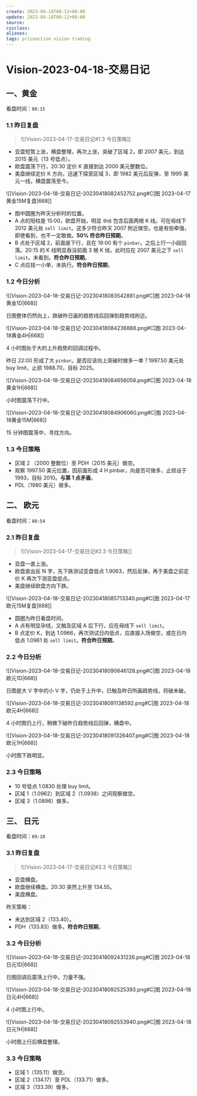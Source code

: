 ```yaml
---
create: 2023-04-18T08:12+08:00
update: 2023-04-18T08:12+08:00
source:
cssclass:
aliases:
tags: priceaction vision trading
---
```


# Vision-2023-04-18-交易日记

## 一、黄金

看盘时间：`08:15`

### 1.1 昨日复盘

> ![[Vision-2023-04-17-交易日记#1.3 今日策略]]

- 亚盘短暂上涨，横盘整理，再次上涨，突破了区域 2，即 2007 美元，到达 2015 美元（13 号低点）。
- 欧盘震荡下行，20:30 定价 K 直接到达 2000 美元整数位。
- 美盘继续定价 K 方向，迅速下探至区域 3，即 1982 美元后反弹，至 1995 美元一线，横盘震荡至今。

![[Vision-2023-04-18-交易日记-20230418082452752.png#C|图 2023-04-17黄金15M复盘|668]]

- 图中圆圈为昨天分析时的位置。
- A 点的阳柱是 15:00，欧盘开始，明显 `孕线` 包含后面两根 K 线。可在母线下 2012 美元处 `sell limit`。这多少符合昨天 2007 附近做空。也是有些牵强，即使看到，也不一定敢做。**50% 符合昨日预期**。
- B 点处于区域 2，前面是下行，且在 19:00 有个 `pinbar`。之后上行一小段回落。20:15 的 K 线明显吞没前面 3 根 K 线，此时应在 2007 美元之下  `sell limit`。未看到。**符合昨日预期**。
- C 点应挂一小单，未执行。**符合昨日预期**。

### 1.2 今日分析

![[Vision-2023-04-18-交易日记-20230418083542881.png#C|图 2023-04-18黄金1D|668]]

日图整体仍然向上，跌破昨日画的趋势线后回弹到趋势线附近。

![[Vision-2023-04-18-交易日记-20230418084236888.png#C|图 2023-04-18黄金4H|668]]

4 小时图处于大的上升趋势的回调过程中。

昨日 22:00 形成了大 `pinbar`。是否应该向上突破时做多一单？1997.50 美元处 buy limit，止损 1988.70，目标 2025。

![[Vision-2023-04-18-交易日记-20230418084656058.png#C|图 2023-04-18黄金1H|668]]

小时图震荡下行中。

![[Vision-2023-04-18-交易日记-20230418084906060.png#C|图 2023-04-18黄金15M|668]]

15 分钟图震荡中，寻找方向。

### 1.3 今日策略

- 区域 2 （2000 整数位）至 PDH（2015 美元）做空。
- 观察 1997.50 美元位置，因前面形成 4 H pinbar，向是否可做多，止损设于 1993，目标 2010。**与第 1 点矛盾**。
- PDL（1980 美元）做多。

## 二、 欧元

看盘时间：`08:54`

### 2.1 昨日复盘

> ![[Vision-2023-04-17-交易日记#2.3 今日策略]]

- 亚盘一直上涨。
- 欧盘直出反 N 字，先下跌测试亚盘低点 1.9063，然后反弹，再于美盘之前定价 K 再次下测亚盘低点。
- 美盘继续欧盘方向下跌。

![[Vision-2023-04-18-交易日记-20230418085713340.png#C|图 2023-04-17欧元15M复盘|668]]

- 圆圈为昨日看盘时间。
- A 点有明显孕线，又触及区域 A 后下行，应在母线下 `sell limit`。
- B 点定价 K，到达 1.0966，再次测试日内低点，应直接入场做空，或在日内低点 1.0961 处 `sell limit`。**符合昨日预期**。

### 2.2 今日分析

![[Vision-2023-04-18-交易日记-20230418090646128.png#C|图 2023-04-18欧元1D|668]]

日图是大 V 字中的小 V 字，仍处于上升中，已触及昨日所画趋势线，将破未破。

![[Vision-2023-04-18-交易日记-20230418091138592.png#C|图 2023-04-18欧元4H|668]]

4 小时图仍上行，稍微下破昨日趋势线后回弹，横盘中。

![[Vision-2023-04-18-交易日记-20230418091326407.png#C|图 2023-04-18欧元1H|668]]

小时图下跌明显。

### 2.3 今日策略

- 10 号低点 1.0830 处理 buy limit。
- 区域 1（1.0962）到区域 2（1.0938）之间观察做空。
- 区域 3（1.0896）做多。

## 三、 日元

看盘时间：`09:18`

### 3.1 昨日复盘

> ![[Vision-2023-04-17-交易日记#3.3 今日策略]]

- 亚盘横盘。
- 欧盘继续横盘。20:30 突然上升至 134.55。
- 美盘横盘。

昨天策略：

- 未达到区域 2（133.40）。
- PDH（133.83）做多。**符合昨日预期**。

### 3.2 今日分析

![[Vision-2023-04-18-交易日记-20230418092431226.png#C|图 2023-04-18日元1D|668]]

日图回调后震荡上行中，力量不强。

![[Vision-2023-04-18-交易日记-20230418092525393.png#C|图 2023-04-18日元4H|668]]

4 小时图上行中。

![[Vision-2023-04-18-交易日记-20230418092553940.png#C|图 2023-04-18日元1H|668]]

小时图上行后横盘整理。

### 3.3 今日策略

- 区域 1（135.11）做空。
- 区域 2（134.17）至 PDL（133.71）做多。
- 区域 3（133.39）做多。
